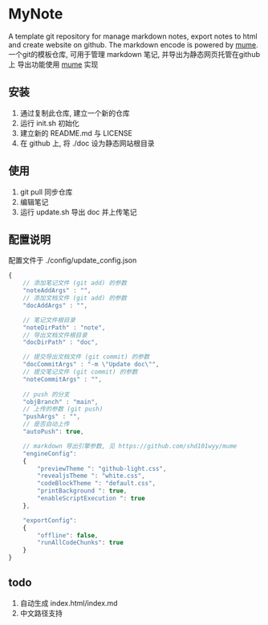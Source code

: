 # MyNote
A template git repository for manage markdown notes, export notes to html and create website on github.
The markdown encode is powered by [mume](https://github.com/shd101wyy/mume).
一个git的模板仓库, 可用于管理 markdown 笔记, 并导出为静态网页托管在github上
导出功能使用 [mume](https://github.com/shd101wyy/mume) 实现
## 安装
1. 通过复制此仓库, 建立一个新的仓库
2. 运行 init.sh 初始化
3. 建立新的 README.md 与 LICENSE
4. 在 github 上, 将 ./doc 设为静态网站根目录
## 使用
1. git pull 同步仓库
2. 编辑笔记
3. 运行 update.sh 导出 doc 并上传笔记
## 配置说明
配置文件于 ./config/update_config.json
``` js
{
    // 添加笔记文件 (git add) 的参数
    "noteAddArgs" : "",
    // 添加文档文件 (git add) 的参数
    "docAddArgs" : "",

    // 笔记文件根目录
    "noteDirPath" : "note",
    // 导出文档文件根目录
    "docDirPath" : "doc",

    // 提交导出文档文件 (git commit) 的参数
    "docCommitArgs" : "-m \"Update doc\"",
    // 提交笔记文件 (git commit) 的参数
    "noteCommitArgs" : "",
    
    // push 的分支
    "objBranch" : "main",
    // 上传的参数 (git push)
    "pushArgs" : "",
    // 是否自动上传
    "autoPush": true,

    // markdown 导出引擎参数, 见 https://github.com/shd101wyy/mume
    "engineConfig":
    {
        "previewTheme ": "github-light.css",
        "revealjsTheme ": "white.css",
        "codeBlockTheme ": "default.css",
        "printBackground ": true,
        "enableScriptExecution ": true
    },

    "exportConfig":
    {
        "offline": false, 
        "runAllCodeChunks": true
    }
}
```
## todo
1. 自动生成 index.html/index.md
2. 中文路径支持
